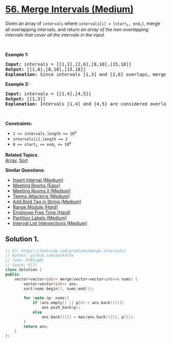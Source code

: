 # [56. Merge Intervals (Medium)](https://leetcode.com/problems/merge-intervals/)

<p>Given an array&nbsp;of <code>intervals</code>&nbsp;where <code>intervals[i] = [start<sub>i</sub>, end<sub>i</sub>]</code>, merge all overlapping intervals, and return <em>an array of the non-overlapping intervals that cover all the intervals in the input</em>.</p>

<p>&nbsp;</p>
<p><strong>Example 1:</strong></p>

<pre><strong>Input:</strong> intervals = [[1,3],[2,6],[8,10],[15,18]]
<strong>Output:</strong> [[1,6],[8,10],[15,18]]
<strong>Explanation:</strong> Since intervals [1,3] and [2,6] overlaps, merge them into [1,6].
</pre>

<p><strong>Example 2:</strong></p>

<pre><strong>Input:</strong> intervals = [[1,4],[4,5]]
<strong>Output:</strong> [[1,5]]
<strong>Explanation:</strong> Intervals [1,4] and [4,5] are considered overlapping.
</pre>

<p>&nbsp;</p>
<p><strong>Constraints:</strong></p>

<ul>
	<li><code>1 &lt;= intervals.length &lt;= 10<sup>4</sup></code></li>
	<li><code>intervals[i].length == 2</code></li>
	<li><code>0 &lt;= start<sub>i</sub> &lt;= end<sub>i</sub> &lt;= 10<sup>4</sup></code></li>
</ul>


**Related Topics**:  
[Array](https://leetcode.com/tag/array/), [Sort](https://leetcode.com/tag/sort/)

**Similar Questions**:
* [Insert Interval (Medium)](https://leetcode.com/problems/insert-interval/)
* [Meeting Rooms (Easy)](https://leetcode.com/problems/meeting-rooms/)
* [Meeting Rooms II (Medium)](https://leetcode.com/problems/meeting-rooms-ii/)
* [Teemo Attacking (Medium)](https://leetcode.com/problems/teemo-attacking/)
* [Add Bold Tag in String (Medium)](https://leetcode.com/problems/add-bold-tag-in-string/)
* [Range Module (Hard)](https://leetcode.com/problems/range-module/)
* [Employee Free Time (Hard)](https://leetcode.com/problems/employee-free-time/)
* [Partition Labels (Medium)](https://leetcode.com/problems/partition-labels/)
* [Interval List Intersections (Medium)](https://leetcode.com/problems/interval-list-intersections/)

## Solution 1.

```cpp
// OJ: https://leetcode.com/problems/merge-intervals/
// Author: github.com/punkfulw
// Time: O(NlogN)
// Space: O(1)
class Solution {
public:
    vector<vector<int>> merge(vector<vector<int>>& nums) {
        vector<vector<int>> ans;
        sort(nums.begin(), nums.end());
        
        for (auto &p: nums){
            if (ans.empty() || p[0] > ans.back()[1])
                ans.push_back(p);
            else 
                ans.back()[1] = max(ans.back()[1], p[1]);
        }
        return ans;
    }
};
```
